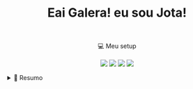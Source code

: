 <h1 align='center'>
    Eai Galera! eu sou Jota!
</h1>

<p align='center'>
    <a style="text-decoration: none;" href="https://www.linkedin.com/in/ujota/">
        <img src="https://img.shields.io/badge/linkedin-%230077B5.svg?&style=for-the-badge&logo=linkedin&logoColor=white"
            alt="">
    </a>
    <a style="text-decoration: none;" href="https://www.instagram.com/_ujota/">
        <img src="https://img.shields.io/badge/instagram-%23E4405F.svg?&style=for-the-badge&logo=instagram&logoColor=white"
            alt="">
    </a>
</p>

<p align='center'>
    💻 Meu setup<br /><br />
    <img src="https://img.shields.io/badge/windows-%230078D6.svg?&style=for-the-badge&logo=windows&logoColor=white" />
    <img src="https://img.shields.io/badge/intel-core%20xeon%20E3%201270-%230071C5.svg?&style=for-the-badge&logo=intel&logoColor=white" />
    <img src="https://img.shields.io/badge/RAM-16GB-%230071C5.svg?&style=for-the-badge&logoColor=white" />
    <img src="https://img.shields.io/badge/nvidia-gtx%201050TI-%2376B900.svg?&style=for-the-badge&logo=nvidia&logoColor=white" />
</p>

<details>
    <summary>📃 Resumo</summary>
    <h1>Educação</h1>
    <p>📖 Analise e Desenvolvimento de Sistemas</p>
    <p>🗓️ 2020 - Atualmente</p>
    <p>📍 Centro Universitário Adventista de São Paulo, Brasil</p>
    
    <h1>Experiência</h1>
    -👨‍💻 **Dev. Junior Backend**\
    🗓️ Setembro - 2022 / Atualmente\
    📍 **<a href="https://www.noarcloud.com/">NOAR CLOUD</a>**
</details>
